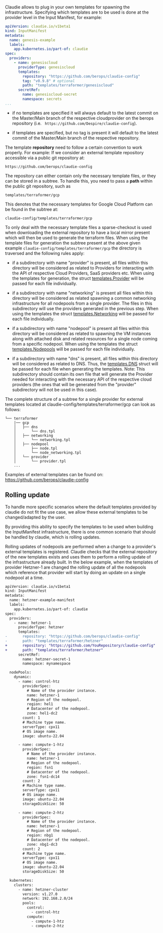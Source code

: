 Claudie allows to plug in your own templates for spawning the infrastructure. Specifying which templates are to be used is done at the provider level in the Input Manifest, for example:

```yaml
apiVersion: claudie.io/v1beta1
kind: InputManifest
metadata:
  name: genesis-example
  labels:
    app.kubernetes.io/part-of: claudie
spec:
  providers:
    - name: genesiscloud
      providerType: genesiscloud
      templates:
        repository: "https://github.com/berops/claudie-config"
        tag: "v0.9.8" # optional
        path: "templates/terraformer/genesiscloud"
      secretRef:
        name: genesiscloud-secret
        namespace: secrets
...
```

- if no templates are specified it will always default to the latest commit on the Master/Main branch of the respective cloudprovider on the berops repository (i.e. ` https://github.com/Despire/claudie-config`).

- if templates are specified, but no tag is present it will default to the latest commit of the Master/Main branch of the respective repository.

The template **repository** need to follow a certain convention to work properly.
For example:
If we consider an external template repository accessible via a public git repository at:

	https://github.com/berops/claudie-config

The repository can either contain only the necessary template files, or they can be stored in a subtree. To handle this, you need to pass a **path** within the public git repository, such as

	templates/terraformer/gcp

This denotes that the necessary templates for Google Cloud Platform can be found in the subtree at:

	claudie-config/templates/terraformer/gcp

To only deal with the necessary template files a sparse-checkout is used when downloading the external
repository to have a local mirror present which will then be used to generate the terraform files.
When using the template files for generation the subtree present at the above given example `claudie-config/templates/terraformer/gcp`
the directory is traversed and the following rules apply:

- if a subdirectory with name "provider" is present, all files within this directory will be considered as related to
  Providers for interacting with the API of respective Cloud Providers, SaaS providers etc. When using the templates
  for generation, the struct [templates.Provider](https://github.com/berops/claudie/blob/5dc0e7c8f5503a6f2c202a982f5c4aa11bed0346/services/terraformer/server/domain/utils/templates/structures.go#L54) will be passed for each file individually.

- if a subdirectory with name "networking" is present all files within this directory will be considered as related
  spawning a common networking infrastructure for all nodepools from a single provider. The files in this subdirectory
  will use the providers generated in the previous step. When using the templates the struct [templates.Networking](https://github.com/berops/claudie/blob/5dc0e7c8f5503a6f2c202a982f5c4aa11bed0346/services/terraformer/server/domain/utils/templates/structures.go#L92)
  will be passed for each file individually.

- if a subdirectory with name "nodepool" is present all files within this directory will be considered as related
  to spawning the VM instances along with attached disk and related resources for a single node coming from a specific
  nodepool. When using the templates the struct [templates.Nodepools](https://github.com/berops/claudie/blob/5dc0e7c8f5503a6f2c202a982f5c4aa11bed0346/services/terraformer/server/domain/utils/templates/structures.go#L138) will be passed for each file individually.

- if a subdirectory with name "dns" is present, all files within this directory will be considered as related to DNS.
  Thus, the [templates.DNS](https://github.com/berops/claudie/blob/5dc0e7c8f5503a6f2c202a982f5c4aa11bed0346/services/terraformer/server/domain/utils/templates/structures.go#L151) struct will be passed for each file when generating the templates.
  Note: This subdirectory should contain its own file that will generate the Provider needed for interacting with
  the necessary API of the respective cloud providers (the ones that will be generated from the "provider" subdirectory
  will not be used in this case).

The complete structure of a subtree for a single provider for external templates located at claudie-config/templates/terraformer/gcp
can look as follows:

	└── terraformer
	    |── gcp
	    │	├── dns
	    │   	└── dns.tpl
	    │	├── networking
	    │		└── networking.tpl
	    │	├── nodepool
	    │		├── node.tpl
	    │		└── node_networking.tpl
	    │	└── provider
	    │		└── provider.tpl
		...

Examples of external templates can be found on:  https://github.com/berops/claudie-config

## Rolling update

To handle more specific scenarios where the default templates provided by claudie do not fit the use case, we allow these external templates to be changed/adapted by the user.

By providing this ability to specify the templates to be used when building the InputManifest infrastructure, there is one common scenario that should be handled by claudie, which is rolling updates.

Rolling updates of nodepools are performed when a change to a provider's external templates is registered. Claudie checks that the external repository of the new templates exists and uses them to perform a rolling update of the infrastructure already built. In the below example, when the templates of provider Hetzner-1 are changed the rolling update of all the nodepools which reference that provider will start by doing an update on a single nodepool at a time.

```diff
apiVersion: claudie.io/v1beta1
kind: InputManifest
metadata:
  name: hetzner-example-manifest
  labels:
    app.kubernetes.io/part-of: claudie
spec:
  providers:
    - name: hetzner-1
      providerType: hetzner
      templates:
-       repository: "https://github.com/berops/claudie-config"
-       path: "templates/terraformer/hetzner"
+       repository: "https://github.com/YouRepository/claudie-config"
+       path: "templates/terraformer/hetzner"
      secretRef:
        name: hetzner-secret-1
        namespace: mynamespace

  nodePools:
    dynamic:
      - name: control-htz
        providerSpec:
          # Name of the provider instance.
          name: hetzner-1
          # Region of the nodepool.
          region: hel1
          # Datacenter of the nodepool.
          zone: hel1-dc2
        count: 1
        # Machine type name.
        serverType: cpx11
        # OS image name.
        image: ubuntu-22.04

      - name: compute-1-htz
        providerSpec:
          # Name of the provider instance.
          name: hetzner-1
          # Region of the nodepool.
          region: fsn1
          # Datacenter of the nodepool.
          zone: fsn1-dc14
        count: 2
        # Machine type name.
        serverType: cpx11
        # OS image name.
        image: ubuntu-22.04
        storageDiskSize: 50

      - name: compute-2-htz
        providerSpec:
          # Name of the provider instance.
          name: hetzner-1
          # Region of the nodepool.
          region: nbg1
          # Datacenter of the nodepool.
          zone: nbg1-dc3
        count: 2
        # Machine type name.
        serverType: cpx11
        # OS image name.
        image: ubuntu-22.04
        storageDiskSize: 50

  kubernetes:
    clusters:
      - name: hetzner-cluster
        version: v1.27.0
        network: 192.168.2.0/24
        pools:
          control:
            - control-htz
          compute:
            - compute-1-htz
            - compute-2-htz
```
